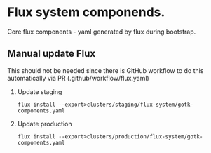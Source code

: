 
# Flux system componends.

Core flux components - yaml generated by flux during bootstrap.


## Manual update Flux

This should not be needed since there is GitHub workflow to do this automatically via PR (.github/workflow/flux.yaml)

1. Update staging
   ```
   flux install --export>clusters/staging/flux-system/gotk-components.yaml
   ```
2. Update production
   ```
   flux install --export>clusters/production/flux-system/gotk-components.yaml
   ```